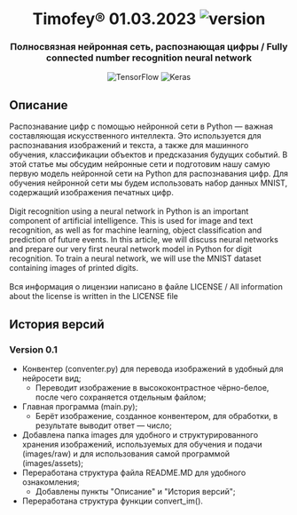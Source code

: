 <!-- Версию менять в бейджике (ссылка в заголовке ниже) -->
<h1 align="center">Timofey® 01.03.2023 <img src="https://img.shields.io/badge/version-v0.1.11-blue" alt="version"></h1> 
<h3 align="center">Полносвязная нейронная сеть, распознающая цифры / Fully connected number recognition neural network</h3>
<p align="center"><img src="https://img.shields.io/badge/TensorFlow-%23FF6F00.svg?style=for-the-badge&amp;logo=TensorFlow&amp;logoColor=white" alt="TensorFlow">
<img src="https://img.shields.io/badge/Keras-%23D00000.svg?style=for-the-badge&amp;logo=Keras&amp;logoColor=white" alt="Keras"></p>
<h2>Описание</h2>
Распознавание цифр с помощью нейронной сети в Python — важная составляющая искусственного интеллекта. Это используется для распознавания изображений и текста, а также для машинного обучения, классификации объектов и предсказания будущих событий. В этой статье мы обсудим нейронные сети и подготовим нашу самую первую модель нейронной сети на Python для распознавания цифр. Для обучения нейронной сети мы будем использовать набор данных MNIST, содержащий изображения печатных цифр.
<br><br>
Digit recognition using a neural network in Python is an important component of artificial intelligence. This is used for image and text recognition, as well as for machine learning, object classification and prediction of future events. In this article, we will discuss neural networks and prepare our very first neural network model in Python for digit recognition. To train a neural network, we will use the MNIST dataset containing images of printed digits.
<br><br>
Вся информация о лицензии написано в файле LICENSE / All information about the license is written in the LICENSE file

<br>

<h2>История версий</h2>
<h3>Version 0.1</h3>
<ul>
 <li>Конвентер (conventer.py) для перевода изображений в удобный для нейросети вид;
  <ul>
    <li>Переводит изображение в высококонтрастное чёрно-белое, после чего сохраняется отдельным файлом;</li>
  </ul>
 </li>
 <li>Главная программа (main.py);
  <ul>
    <li>Берёт изображение, созданное конвентером, для обработки, в результате выводит ответ — число;</li>
  </ul>
 </li>
 <li>Добавлена папка images для удобного и структурированного хранения изображений, используемых для обучения и подачи (images/raw) и для использования самой программой (images/assets);</li>
 <li>Переработана структура файла README.MD для удобного ознакомления;
  <ul><li>Добавлены пункты "Описание" и "История версий";</li></ul>
 <li>Переработана структура функции convert_im().</li>
</li>
</ul>

